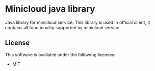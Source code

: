 # Minicloud java library

Java library for minicloud service. This library is used in official client, it contains all functionality supported by minicloud service.

## License

This software is available under the following licenses:

 - MIT